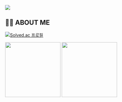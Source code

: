 <img src="https://capsule-render.vercel.app/api?type=waving&color=auto&height=150&section=header&text=POPEYE&fontSize=50" />

## 👋🏼 ABOUT ME
[![Solved.ac 프로필](http://mazassumnida.wtf/api/v2/generate_badge?boj=popeye0617)](https://solved.ac/popeye0617)


<p>
  <img height="180em" src="https://github-readme-stats-veggie-garden.vercel.app/api?username=popeye0618&show_icons=true&include_all_commits=true&bg_color=30,c2e59c,64b3f4&title_color=fff&text_color=fff">
  <img height="180em" src="https://github-readme-stats-veggie-garden.vercel.app/api/top-langs/?username=popeye0618&layout=compact&bg_color=30,c2e59c,64b3f4&title_color=fff&text_color=fff">
</p>

</div>
